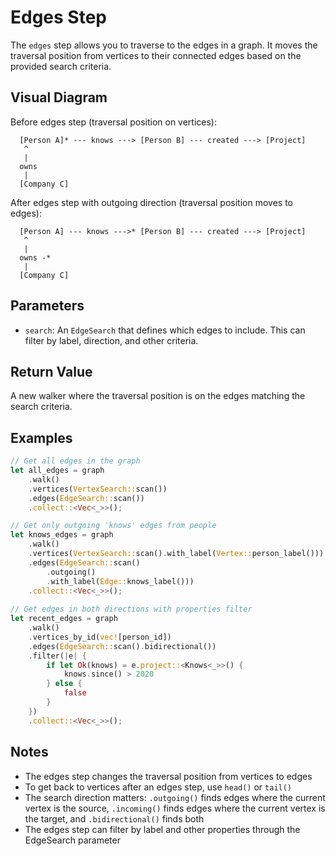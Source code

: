 # Edges Step

The `edges` step allows you to traverse to the edges in a graph. It moves the traversal position from vertices to their connected edges based on the provided search criteria.

## Visual Diagram

Before edges step (traversal position on vertices):
```
  [Person A]* --- knows ---> [Person B] --- created ---> [Project]
   ^                                         
   |                                         
  owns                                       
   |                                         
  [Company C]                                        
```

After edges step with outgoing direction (traversal position moves to edges):
```
  [Person A] --- knows --->* [Person B] --- created ---> [Project]
   ^                                         
   |                                         
  owns -*                                        
   |                                         
  [Company C]                                        
```

## Parameters

- `search`: An `EdgeSearch` that defines which edges to include. This can filter by label, direction, and other criteria.

## Return Value

A new walker where the traversal position is on the edges matching the search criteria.

## Examples

```rust
// Get all edges in the graph
let all_edges = graph
    .walk()
    .vertices(VertexSearch::scan())
    .edges(EdgeSearch::scan())
    .collect::<Vec<_>>();

// Get only outgoing 'knows' edges from people
let knows_edges = graph
    .walk()
    .vertices(VertexSearch::scan().with_label(Vertex::person_label()))
    .edges(EdgeSearch::scan()
        .outgoing()
        .with_label(Edge::knows_label()))
    .collect::<Vec<_>>();
    
// Get edges in both directions with properties filter
let recent_edges = graph
    .walk()
    .vertices_by_id(vec![person_id])
    .edges(EdgeSearch::scan().bidirectional())
    .filter(|e| {
        if let Ok(knows) = e.project::<Knows<_>>() {
            knows.since() > 2020
        } else {
            false
        }
    })
    .collect::<Vec<_>>();
```

## Notes

- The edges step changes the traversal position from vertices to edges
- To get back to vertices after an edges step, use `head()` or `tail()`
- The search direction matters: `.outgoing()` finds edges where the current vertex is the source, `.incoming()` finds edges where the current vertex is the target, and `.bidirectional()` finds both
- The edges step can filter by label and other properties through the EdgeSearch parameter